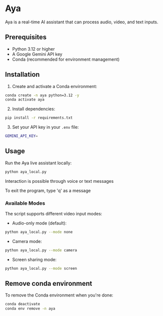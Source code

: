 # Aya

Aya is a real-time AI assistant that can process audio, video, and text inputs.

## Prerequisites

- Python 3.12 or higher
- A Google Gemini API key
- Conda (recommended for environment management)

## Installation

1. Create and activate a Conda environment:  
```bash
conda create -n aya python=3.12 -y
conda activate aya
```

2. Install dependencies:
```bash
pip install -r requirements.txt
```

3. Set your API key in your `.env` file:
```bash
GEMINI_API_KEY=
```



## Usage

Run the Aya live assistant locally:
```bash
python aya_local.py
```

Interaction is possible through voice or text messages

To exit the program, type 'q' as a message

### Available Modes

The script supports different video input modes:

- Audio-only mode (default):
```bash
python aya_local.py --mode none
```

- Camera mode:
```bash
python aya_local.py --mode camera
```

- Screen sharing mode:
```bash
python aya_local.py --mode screen
```


## Remove conda environment

To remove the Conda environment when you're done:
```bash
conda deactivate
conda env remove -n aya
```


